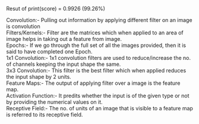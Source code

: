 Resut of print(score) = 0.9926 (99.26%)

Convolution:- Pulling out information by applying different filter on an image is convolution  
Filters/Kernels:- Filter are the matrices which when applied to an area of image helps in taking out a feature from image.  
Epochs:- If we go through the full set of all the images provided, then it is said to have completed one Epoch.  
1x1 Convolution:-  1x1 convolution filters are used to reduce/increase the no. of channels keeping the input shape the same.  
3x3 Convolution:- This filter is the best filter which when applied reduces the input shape by 2 units.  
Feature Maps:- The output of applying filter over a image is the feature map.  
Activation Function:- It predits whether the input is of the given type or not by providing the numerical values on it.  
Receptive Field:- The no. of units of an image that is visible to a feature map is referred to its receptive field.  
